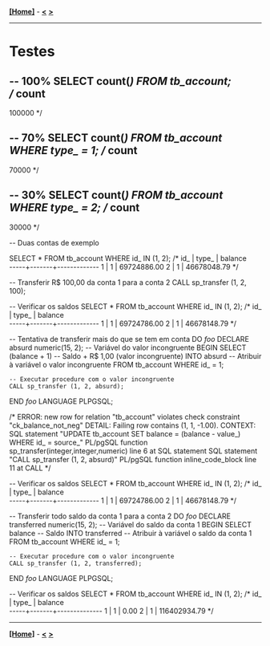 [**[Home]**](../README.md "Página inicial") - 
[**<**](06_second_scenario.md "Segundo cenário - 1000 contas")
[**>**]()

---

# Testes

-- 100%
SELECT count(*) FROM tb_account;        
/*
 count  
--------
 100000
 */
 
-- 70%
SELECT count(*) FROM tb_account WHERE type_ = 1;
/*
 count 
-------
 70000
 */
 
-- 30%
SELECT count(*) FROM tb_account WHERE type_ = 2;
/*
 count 
-------
 30000
 */ 
 
     
-- Duas contas de exemplo    
   
SELECT * FROM tb_account WHERE id_ IN (1, 2);
/*
 id_ | type_ |   balance   
-----+-------+-------------
   1 |     1 | 69724886.00
   2 |     1 | 46678048.79
*/


-- Transferir R$ 100,00 da conta 1 para a conta 2
CALL sp_transfer (1, 2, 100);

-- Verificar os saldos
SELECT * FROM tb_account WHERE id_ IN (1, 2);
/*
 id_ | type_ |   balance   
-----+-------+-------------
   1 |     1 | 69724786.00
   2 |     1 | 46678148.79
*/

-- Tentativa de transferir mais do que se tem em conta
DO $foo$
DECLARE 
    absurd numeric(15, 2);  -- Variável do valor incongruente
BEGIN
    SELECT (balance + 1)  -- Saldo + R$ 1,00 (valor incongruente)
        INTO absurd  -- Atribuir à variável o valor incongruente
        FROM tb_account
        WHERE id_ = 1;
    
    -- Executar procedure com o valor incongruente
    CALL sp_transfer (1, 2, absurd);
END 
$foo$ LANGUAGE PLPGSQL;

/*
ERROR:  new row for relation "tb_account" violates check constraint "ck_balance_not_neg"
DETAIL:  Failing row contains (1, 1, -1.00).
CONTEXT:  SQL statement "UPDATE tb_account SET balance = (balance - value_)
        WHERE id_ = source_"
PL/pgSQL function sp_transfer(integer,integer,numeric) line 6 at SQL statement
SQL statement "CALL sp_transfer (1, 2, absurd)"
PL/pgSQL function inline_code_block line 11 at CALL
*/

-- Verificar os saldos
SELECT * FROM tb_account WHERE id_ IN (1, 2);
/*
 id_ | type_ |   balance   
-----+-------+-------------
   1 |     1 | 69724786.00
   2 |     1 | 46678148.79
*/

-- Transferir todo saldo da conta 1 para a conta 2
DO $foo$
DECLARE 
    transferred numeric(15, 2);  -- Variável do saldo da conta 1
BEGIN
    SELECT balance  -- Saldo
        INTO transferred  -- Atribuir à variável o saldo da conta 1
        FROM tb_account
        WHERE id_ = 1;
    
    -- Executar procedure com o valor incongruente
    CALL sp_transfer (1, 2, transferred);
END 
$foo$ LANGUAGE PLPGSQL;

-- Verificar os saldos
SELECT * FROM tb_account WHERE id_ IN (1, 2);
/*
 id_ | type_ |   balance    
-----+-------+--------------
   1 |     1 |         0.00
   2 |     1 | 116402934.79
*/



---

[**[Home]**](../README.md "Página inicial") - 
[**<**](06_second_scenario.md "Segundo cenário - 1000 contas")
[**>**]()